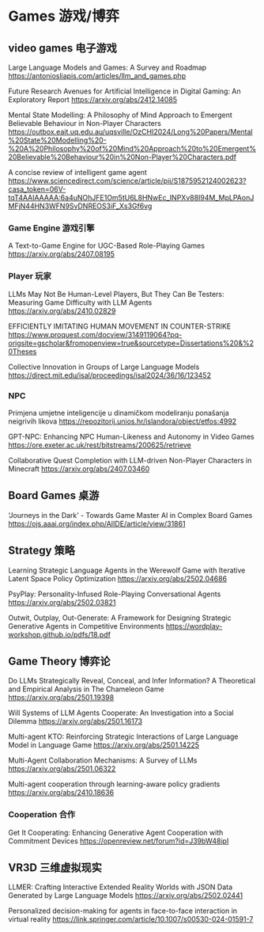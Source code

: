 # Games 游戏/博弈
## video games 电子游戏
Large Language Models and Games: A Survey and Roadmap
https://antoniosliapis.com/articles/llm_and_games.php

Future Research Avenues for Artificial Intelligence in Digital Gaming: An Exploratory Report
https://arxiv.org/abs/2412.14085

Mental State Modelling: A Philosophy of Mind Approach to Emergent Believable Behaviour in Non-Player Characters
https://outbox.eait.uq.edu.au/uqsville/OzCHI2024/Long%20Papers/Mental%20State%20Modelling%20-%20A%20Philosophy%20of%20Mind%20Approach%20to%20Emergent%20Believable%20Behaviour%20in%20Non-Player%20Characters.pdf

A concise review of intelligent game agent
https://www.sciencedirect.com/science/article/pii/S1875952124002623?casa_token=06V-tqT4AAIAAAAA:6a4uNOhJFE1Om5tU6L8HNwEc_INPXv88I94M_MpLPAonJMFjN44HN3WFN9SvDNREOS3iF_Xs3Gf6vg

### Game Engine 游戏引擎
A Text-to-Game Engine for UGC-Based Role-Playing Games
https://arxiv.org/abs/2407.08195

### Player 玩家
LLMs May Not Be Human-Level Players, But They Can Be Testers: Measuring Game Difficulty with LLM Agents
https://arxiv.org/abs/2410.02829

EFFICIENTLY IMITATING HUMAN MOVEMENT IN COUNTER-STRIKE
https://www.proquest.com/docview/3149119064?pq-origsite=gscholar&fromopenview=true&sourcetype=Dissertations%20&%20Theses

Collective Innovation in Groups of Large Language Models 
https://direct.mit.edu/isal/proceedings/isal2024/36/16/123452

### NPC
Primjena umjetne inteligencije u dinamičkom modeliranju ponašanja neigrivih likova
https://repozitorij.unios.hr/islandora/object/etfos:4992

GPT-NPC: Enhancing NPC Human-Likeness and Autonomy in Video Games
https://ore.exeter.ac.uk/rest/bitstreams/200625/retrieve

Collaborative Quest Completion with LLM-driven Non-Player Characters in Minecraft
https://arxiv.org/abs/2407.03460

## Board Games 桌游
‘Journeys in the Dark’ - Towards Game Master AI in Complex Board Games
https://ojs.aaai.org/index.php/AIIDE/article/view/31861

## Strategy 策略
Learning Strategic Language Agents in the Werewolf Game with Iterative Latent Space Policy Optimization
https://arxiv.org/abs/2502.04686

PsyPlay: Personality-Infused Role-Playing Conversational Agents
https://arxiv.org/abs/2502.03821

Outwit, Outplay, Out-Generate: A Framework for Designing Strategic Generative Agents in Competitive Environments
https://wordplay-workshop.github.io/pdfs/18.pdf

## Game Theory 博弈论
Do LLMs Strategically Reveal, Conceal, and Infer Information? A Theoretical and Empirical Analysis in The Chameleon Game
https://arxiv.org/abs/2501.19398

Will Systems of LLM Agents Cooperate: An Investigation into a Social Dilemma
https://arxiv.org/abs/2501.16173

Multi-agent KTO: Reinforcing Strategic Interactions of Large Language Model in Language Game
https://arxiv.org/abs/2501.14225

Multi-Agent Collaboration Mechanisms: A Survey of LLMs
https://arxiv.org/abs/2501.06322

Multi-agent cooperation through learning-aware policy gradients
https://arxiv.org/abs/2410.18636

### Cooperation 合作
Get It Cooperating: Enhancing Generative Agent Cooperation with Commitment Devices
https://openreview.net/forum?id=J39bW48ipI

## VR3D 三维虚拟现实

LLMER: Crafting Interactive Extended Reality Worlds with JSON Data Generated by Large Language Models
https://arxiv.org/abs/2502.02441

Personalized decision-making for agents in face-to-face interaction in virtual reality
https://link.springer.com/article/10.1007/s00530-024-01591-7



